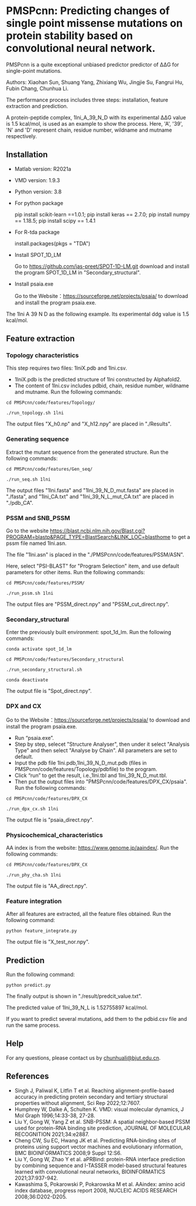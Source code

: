 # PMSPcnn: Predicting changes of single point missense mutations on protein stability based on convolutional neural network.

PMSPcnn is a quite exceptional unbiased predictor predictor of ΔΔG for single-point mutations.

Authors: Xiaohan Sun, Shuang Yang, Zhixiang Wu, Jingjie Su, Fangrui Hu, Fubin Chang, Chunhua Li. 

The performance process includes three steps: installation, feature extraction and prediction.

A protein-peptide complex, 1lni_A_39_N_D with its experimental ΔΔG value is 1.5 kcal/mol, is used as an example to show the process. Here, 'A', '39', 'N' and 'D' represent chain, residue number, wildname and mutname respectively.

## Installation
* Matlab version: R2021a 
* VMD version: 1.9.3
* Python version: 3.8
* For python package
  
  pip install scikit-learn ==1.0.1; pip install keras == 2.7.0; pip install numpy == 1.18.5; pip install scipy == 1.4.1
  
* For R-tda package

  install.packages(pkgs = "TDA")
  
* Install SPOT_1D_LM

  Go to  https://github.com/jas-preet/SPOT-1D-LM.git download and install the program SPOT_1D_LM in "Secondary_structural".

* Install psaia.exe 

  Go to the Website：https://sourceforge.net/projects/psaia/ to download and install the program psaia.exe.

The 1lni A 39 N D as the following example. Its experimental ddg value is 1.5 kcal/mol.

## Feature extraction

### Topology characteristics

This step requires two files: 1lniX.pdb and 1lni.csv.
* 1lniX.pdb is the predicted structure of 1lni constructed by Alphafold2.
* The content of 1lni.csv includes pdbid, chain, residue number, wildname and mutname. 
Run the following commands:

```{bash}
cd PMSPcnn/code/features/Topology/ 

./run_topology.sh 1lni
```
The output files "X_h0.np" and "X_h12.npy" are placed in "./Results".
  
### Generating sequence

Extract the mutant sequence from the generated structure.
Run the following commands: 

```{bash}
cd PMSPcnn/code/features/Gen_seq/

./run_seq.sh 1lni
```
The output files "1lni.fasta" and "1lni_39_N_D_mut.fasta" are placed in "./fasta", and "1lni_CA.txt" and "1lni_39_N_L_mut_CA.txt" are placed in "./pdb_CA".

### PSSM and SNB_PSSM

Go to the website https://blast.ncbi.nlm.nih.gov/Blast.cgi?PROGRAM=blastp&PAGE_TYPE=BlastSearch&LINK_LOC=blasthome to get a pssm file named 1lni.asn.

The file "1lni.asn" is placed in the "./PMSPcnn/code/features/PSSM/ASN".

Here, select "PSI-BLAST" for "Program Selection" item, and use default parameters for other items.
Run the following commands: 

```{bash}
cd PMSPcnn/code/features/PSSM/

./run_pssm.sh 1lni
```
The output files are "PSSM_direct.npy" and "PSSM_cut_direct.npy".
  
### Secondary_structural

Enter the previously built environment: spot_1d_lm.
Run the following commands:

```{bash}
conda activate spot_1d_lm

cd PMSPcnn/code/features/Secondary_structural

./run_secondary_structural.sh

conda deactivate
```
The output file is "Spot_direct.npy".

### DPX and CX

Go to the Website：https://sourceforge.net/projects/psaia/ to download and install the program psaia.exe.
* Run “psaia.exe”.
* Step by step, selecet "Structure Analyser", then under it select "Analysis Type" and then select "Analyse by Chain". All parameters are set to default.  
* Input the pdb file 1lni.pdb,1lni_39_N_D_mut.pdb (files in PMSPcnn/code/features/Topology/pdbfile) to the program.
* Click “run” to get the result, i.e.,1lni.tbl and 1lni_39_N_D_mut.tbl.
* Then put the output files into "PMSPcnn/code/features/DPX_CX/psaia".
Run the following commands:

```{bash}
cd PMSPcnn/code/features/DPX_CX

./run_dpx_cx.sh 1lni
```
The output file is "psaia_direct.npy".

### Physicochemical_characteristics

AA index is from the website: https://www.genome.jp/aaindex/.
Run the following commands:

```{bash}
cd PMSPcnn/code/features/DPX_CX

./run_phy_cha.sh 1lni
```
The output file is "AA_direct.npy".

### Feature integration

After all features are extracted, all the feature files obtained. 
Run the following command: 

```{bash}
python feature_integrate.py
```
The output file is "X_test_nor.npy".

## Prediction
Run the following command:

```{bash}
python predict.py
```
The finally output is shown in  "./result/predcit_value.txt".

The predicted value of 1lni_39_N_L is 1.52755897 kcal/mol.

If you want to predict several mutations, add them to the pdbid.csv file and run the same process.

## Help

For any questions, please contact us by chunhuali@bjut.edu.cn.



## References
* Singh J, Paliwal K, Litfin T et al. Reaching alignment-profile-based accuracy in predicting protein secondary and tertiary structural properties without alignment, Sci Rep 2022;12:7607.
* Humphrey W, Dalke A, Schulten K. VMD: visual molecular dynamics, J Mol Graph 1996;14:33-38, 27-28.
* Liu Y, Gong W, Yang Z et al. SNB-PSSM: A spatial neighbor-based PSSM used for protein-RNA binding site prediction, JOURNAL OF MOLECULAR RECOGNITION 2021;34:e2887.
* Cheng CW, Su EC, Hwang JK et al. Predicting RNA-binding sites of proteins using support vector machines and evolutionary information, BMC BIOINFORMATICS 2008;9 Suppl 12:S6.
* Liu Y, Gong W, Zhao Y et al. aPRBind: protein-RNA interface prediction by combining sequence and I-TASSER model-based structural features learned with convolutional neural networks, BIOINFORMATICS 2021;37:937-942.
* Kawashima S, Pokarowski P, Pokarowska M et al. AAindex: amino acid index database, progress report 2008, NUCLEIC ACIDS RESEARCH 2008;36:D202-D205.
